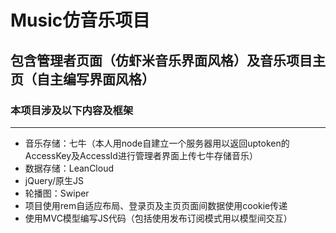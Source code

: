 # Music仿音乐项目
## 包含管理者页面（仿虾米音乐界面风格）及音乐项目主页（自主编写界面风格）
### 本项目涉及以下内容及框架
---------------------------------------------------------------------------------------------------------
* 音乐存储：七牛（本人用node自建立一个服务器用以返回uptoken的AccessKey及AccessId进行管理者界面上传七牛存储音乐）
* 数据存储：LeanCloud
* jQuery/原生JS
* 轮播图：Swiper
* 项目使用rem自适应布局、登录页及主页页面间数据使用cookie传递
* 使用MVC模型编写JS代码（包括使用发布订阅模式用以模型间交互）
